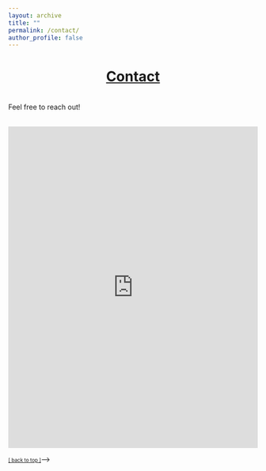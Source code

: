 ```yaml
---
layout: archive
title: ""
permalink: /contact/
author_profile: false
--- 
```


# [<center>Contact</center>](#top)

<div style="width:100%; max-width:800px; margin:auto"> 

<br>Feel free to reach out!<br><br>

<center><iframe src="https://docs.google.com/forms/d/e/1FAIpQLSehqFy4fwiFR_qLMVIX3yDuMUIObToeT-PZMSHIBPn6zQmvtg/viewform?embedded=true" width="100%" height="650" frameborder="0" marginheight="0" marginwidth="0">Loading...</iframe></center>

<font size="1"><a class="home" href="http://www.justinmath.com/tutor/#top">[ back to top ]</a></font>-->
</div>
